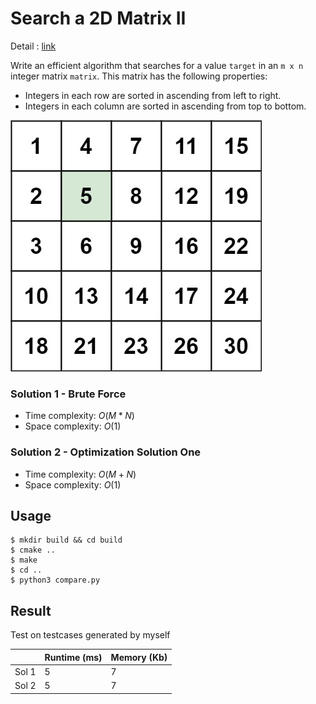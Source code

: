 # Search a 2D Matrix II
Detail : [link](https://leetcode.com/problems/search-a-2d-matrix-ii)

Write an efficient algorithm that searches for a value `target` in an `m x n` integer matrix `matrix`. This matrix has the following properties:
* Integers in each row are sorted in ascending from left to right.
* Integers in each column are sorted in ascending from top to bottom.

![searchgrid2](./searchgrid2.jpg)

### Solution 1 - Brute Force
* Time complexity: $O(M * N)$
* Space complexity: $O(1)$

### Solution 2 - Optimization Solution One
* Time complexity: $O(M + N)$
* Space complexity: $O(1)$

## Usage
```shell
$ mkdir build && cd build
$ cmake ..
$ make
$ cd ..
$ python3 compare.py
```

## Result
Test on testcases generated by myself

|       | Runtime (ms) | Memory (Kb) |
|-------|--------------|-------------|
| Sol 1 | 5            | 7           |
| Sol 2 | 5            | 7           |